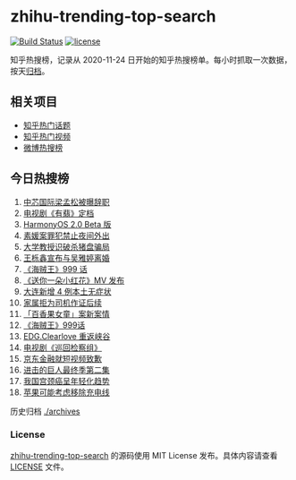 # zhihu-trending-top-search

[![Build Status](https://github.com/justjavac/zhihu-trending-top-search/workflows/ci/badge.svg?branch=main)](https://github.com/justjavac/zhihu-trending-top-search/actions)
[![license](https://img.shields.io/github/license/justjavac/zhihu-trending-top-search)](https://github.com/justjavac/zhihu-trending-top-search/blob/main/LICENSE)

知乎热搜榜，记录从 2020-11-24 日开始的知乎热搜榜单。每小时抓取一次数据，按天[归档](./archives)。

## 相关项目

- [知乎热门话题](https://github.com/justjavac/zhihu-trending-hot-questions)
- [知乎热门视频](https://github.com/justjavac/zhihu-trending-hot-video)
- [微博热搜榜](https://github.com/justjavac/weibo-trending-hot-search)

## 今日热搜榜

<!-- BEGIN -->
<!-- 最后更新时间 Wed Dec 16 2020 22:05:05 GMT+0800 (CST) -->
1. [中芯国际梁孟松被曝辞职](https://www.zhihu.com/search?q=梁孟松)
1. [电视剧《有翡》定档](https://www.zhihu.com/search?q=有翡)
1. [HarmonyOS 2.0 Beta 版](https://www.zhihu.com/search?q=鸿蒙os2.0)
1. [素媛案罪犯禁止夜间外出](https://www.zhihu.com/search?q=素媛案)
1. [大学教授识破杀猪盘骗局](https://www.zhihu.com/search?q=杀猪盘)
1. [王栎鑫宣布与吴雅婷离婚](https://www.zhihu.com/search?q=王栎鑫吴雅婷)
1. [《海贼王》999 话](https://www.zhihu.com/search?q=海贼王)
1. [《送你一朵小红花》MV 发布](https://www.zhihu.com/search?q=送你一朵小红花)
1. [大连新增 4 例本土无症状](https://www.zhihu.com/search?q=大连疫情)
1. [家属拒为司机作证后续](https://www.zhihu.com/search?q=救婴儿闯红灯)
1. [「百香果女童」案新案情](https://www.zhihu.com/search?q=百香果女孩)
1. [《海贼王》999话](https://www.zhihu.com/search?q=海贼王)
1. [EDG.Clearlove 重返峡谷](https://www.zhihu.com/search?q=厂长复出)
1. [电视剧《巡回检察组》](https://www.zhihu.com/search?q=巡回检察组)
1. [京东金融就短视频致歉](https://www.zhihu.com/search?q=京东金融)
1. [进击的巨人最终季第二集](https://www.zhihu.com/search?q=进击的巨人第四季)
1. [我国宫颈癌呈年轻化趋势](https://www.zhihu.com/search?q=宫颈癌)
1. [苹果可能考虑移除充电线](https://www.zhihu.com/search?q=苹果充电线)
<!-- END -->

历史归档 [./archives](./archives)

### License

[zhihu-trending-top-search](https://github.com/justjavac/zhihu-trending-top-search) 的源码使用 MIT License 发布。具体内容请查看 [LICENSE](./LICENSE) 文件。

